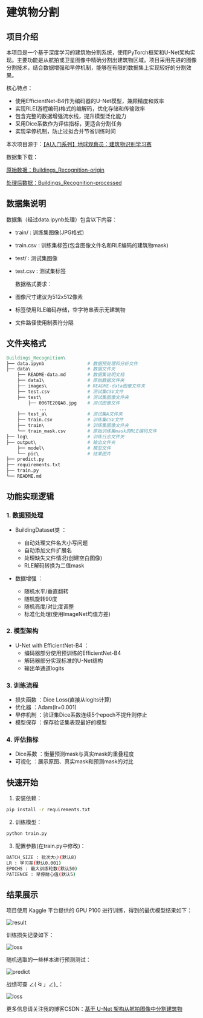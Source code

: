 # **建筑物分割**




## 项目介绍

本项目是一个基于深度学习的建筑物分割系统，使用PyTorch框架和U-Net架构实现。主要功能是从航拍或卫星图像中精确分割出建筑物区域。项目采用先进的图像分割技术，结合数据增强和早停机制，能够在有限的数据集上实现较好的分割效果。

核心特点：

- 使用EfficientNet-B4作为编码器的U-Net模型，兼顾精度和效率
- 实现RLE(游程编码)格式的编解码，优化存储和传输效率
- 包含完整的数据增强流水线，提升模型泛化能力
- 采用Dice系数作为评估指标，更适合分割任务
- 实现早停机制，防止过拟合并节省训练时间

本次项目源于：[【AI入门系列】地球观察员：建筑物识别学习赛](https://tianchi.aliyun.com/competition/entrance/531872/information)

数据集下载：

[原始数据：Buildings_Recognition-origin](https://www.kaggle.com/datasets/rexinshiminxiaozhou/buildings-recognition)

[处理后数据：Buildings_Recognition-processed](https://www.kaggle.com/datasets/rexinshiminxiaozhou/buildings-recognition-processed)



## 数据集说明

数据集（经过data.ipynb处理）包含以下内容：

- train/ : 训练集图像(JPG格式)

- train.csv : 训练集标签(包含图像文件名和RLE编码的建筑物mask)

- test/ : 测试集图像

- test.csv : 测试集标签

  

  数据格式要求：

- 图像尺寸建议为512x512像素

- 标签使用RLE编码存储，空字符串表示无建筑物

- 文件路径使用制表符分隔



## 文件夹格式

```makefile
Buildings_Recognition\
├── data.ipynb                # 数据预处理和分析文件
├── data\                     # 数据文件夹
    ├── README-data.md        # 数据集说明文档
    ├── data1\                # 原始数据文件夹
    ├── images\               # README-data图像文件夹
    ├── test.csv              # 测试集CSV文件
    ├── test\                 # 测试集图像文件夹
        ├── 006TE20QA8.jpg    # 测试图像文件
            ...
    ├── test_a\               # 测试集A文件夹
    ├── train.csv             # 训练集CSV文件
    ├── train\                # 训练集图像文件夹
    └── train_mask.csv        # 原始训练集mask的RLE编码文件
├── log\                      # 训练日志文件夹
├── output\                   # 输出文件夹
    ├── model\                # 模型文件
    └── pic\                  # 结果图片
├── predict.py                
├── requirements.txt
├── train.py                  
└── README.md
```



## 功能实现逻辑

### 1. 数据预处理
- BuildingDataset类 ：
  
  - 自动处理文件名大小写问题
  - 自动添加文件扩展名
  - 处理缺失文件情况(创建空白图像)
  - RLE解码转换为二值mask
- 数据增强 ：
  
  - 随机水平/垂直翻转
  - 随机旋转90度
  - 随机亮度/对比度调整
  - 标准化处理(使用ImageNet均值方差)
### 2. 模型架构
- U-Net with EfficientNet-B4 ：
  - 编码器部分使用预训练的EfficientNet-B4
  - 解码器部分实现标准的U-Net结构
  - 输出单通道logits
### 3. 训练流程
- 损失函数 ：Dice Loss(直接从logits计算)
- 优化器 ：Adam(lr=0.001)
- 早停机制 ：验证集Dice系数连续5个epoch不提升则停止
- 模型保存 ：保存验证集表现最好的模型
### 4. 评估指标
- Dice系数 ：衡量预测mask与真实mask的重叠程度
- 可视化 ：展示原图、真实mask和预测mask的对比



## 快速开始

1. 安装依赖：

```bash
pip install -r requirements.txt
```

2. 训练模型：

```bash
python train.py
```

3. 配置参数(在train.py中修改)：

```bash
BATCH_SIZE : 批次大小(默认8)
LR : 学习率(默认0.001)
EPOCHS : 最大训练轮数(默认50)
PATIENCE : 早停耐心值(默认5)
```



## 结果展示

项目使用 Kaggle 平台提供的 GPU P100 进行训练，得到的最优模型结果如下：

![result](./output/pic/result.png)

训练损失记录如下：

![loss](./output/pic/history.png)

随机选取的一些样本进行预测测试：

![predict](./output/pic/predict.jpg)

战绩可查  ∠( ᐛ 」∠)_：

![loss](./output/pic/record.png)

更多信息请关注我的博客CSDN：[基于 U-Net 架构从航拍图像中分割建筑物](https://blog.csdn.net/soejjdiwjssundo/article/details/149448081)

